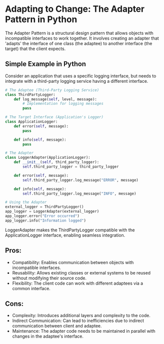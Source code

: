 # Adapting to Change: The Adapter Pattern in Python

The Adapter Pattern is a structural design pattern that allows objects with incompatible interfaces to work together. It involves creating an adapter that 'adapts' the interface of one class (the adaptee) to another interface (the target) that the client expects.

## Simple Example in Python

Consider an application that uses a specific logging interface, but needs to integrate with a third-party logging service having a different interface.

```python
# The Adaptee (Third-Party Logging Service)
class ThirdPartyLogger:
    def log_message(self, level, message):
        # Implementation for logging messages
        pass

# The Target Interface (Application's Logger)
class ApplicationLogger:
    def error(self, message):
        pass

    def info(self, message):
        pass

# The Adapter
class LoggerAdapter(ApplicationLogger):
    def __init__(self, third_party_logger):
        self.third_party_logger = third_party_logger

    def error(self, message):
        self.third_party_logger.log_message("ERROR", message)

    def info(self, message):
        self.third_party_logger.log_message("INFO", message)

# Using the Adapter
external_logger = ThirdPartyLogger()
app_logger = LoggerAdapter(external_logger)
app_logger.error("Error occurred")
app_logger.info("Information logged")
```

LoggerAdapter makes the ThirdPartyLogger compatible with the ApplicationLogger interface, enabling seamless integration.

## Pros:

- Compatibility: Enables communication between objects with incompatible interfaces.
- Reusability: Allows existing classes or external systems to be reused without modifying their source code.
- Flexibility: The client code can work with different adaptees via a common interface.

## Cons:

- Complexity: Introduces additional layers and complexity to the code.
- Indirect Communication: Can lead to inefficiencies due to indirect communication between client and adaptee.
- Maintenance: The adapter code needs to be maintained in parallel with changes in the adaptee's interface.
